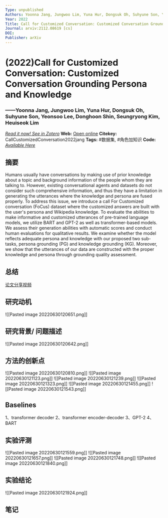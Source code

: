 ```yaml
---
Type: unpublished
Authors: Yoonna Jang, Jungwoo Lim, Yuna Hur, Dongsuk Oh, Suhyune Son, Yeonsoo Lee, Donghoon Shin, Seungryong Kim, Heuiseok Lim
Year: 2022
Title: Call for Customized Conversation: Customized Conversation Grounding Persona and Knowledge
Journal: arxiv:2112.08619 [cs]
DOI: 
Publisher: arXiv
---
```


#  (2022)Call for Customized Conversation: Customized Conversation Grounding Persona and Knowledge
###                  ——Yoonna Jang, Jungwoo Lim, Yuna Hur, Dongsuk Oh, Suhyune Son, Yeonsoo Lee, Donghoon Shin, Seungryong Kim, Heuiseok Lim
[*Read it now! See in Zotero*](zotero://select/items/@CallCustomizedConversation2022jang)
**Web:** [Open online](http://arxiv.org/abs/2112.08619)
**Citekey:** CallCustomizedConversation2022jang
**Tags:**  #数据集, #角色加知识
**Code:** [*Available Here*](https://github.com/pkchat-focus/FoCus)


## 摘要
Humans usually have conversations by making use of prior knowledge about a topic and background information of the people whom they are talking to. However, existing conversational agents and datasets do not consider such comprehensive information, and thus they have a limitation in generating the utterances where the knowledge and persona are fused properly. To address this issue, we introduce a call For Customized conversation (FoCus) dataset where the customized answers are built with the user's persona and Wikipedia knowledge. To evaluate the abilities to make informative and customized utterances of pre-trained language models, we utilize BART and GPT-2 as well as transformer-based models. We assess their generation abilities with automatic scores and conduct human evaluations for qualitative results. We examine whether the model reflects adequate persona and knowledge with our proposed two sub-tasks, persona grounding (PG) and knowledge grounding (KG). Moreover, we show that the utterances of our data are constructed with the proper knowledge and persona through grounding quality assessment.

## 总结
[论文分享视频](https://www.bilibili.com/video/BV1na411s7vj/?vd_source=15b1ecaee67a0e28fcffaa484b6d5482)
  
## 研究动机
![[Pasted image 20220630120651.png]]

## 研究背景/ 问题描述
![[Pasted image 20220630120642.png]]

## 方法的创新点
![[Pasted image 20220630120810.png]]
![[Pasted image 20220630121123.png]]
![[Pasted image 20220630121239.png]]
![[Pasted image 20220630121323.png]]
![[Pasted image 20220630121455.png]]
![[Pasted image 20220630121543.png]]

## Baselines
1、transformer decoder
2、transformer encoder-decoder
3、GPT-2
4、BART

## 实验评测
![[Pasted image 20220630121559.png]]
![[Pasted image 20220630121657.png]]
![[Pasted image 20220630121748.png]]
![[Pasted image 20220630121840.png]]
## 实验结论
![[Pasted image 20220630121924.png]]
## 笔记
